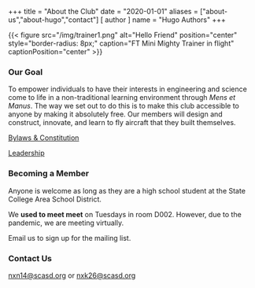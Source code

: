 +++
title = "About the Club"
date = "2020-01-01"
aliases = ["about-us","about-hugo","contact"]
[ author ]
  name = "Hugo Authors"
+++

{{< figure src="/img/trainer1.png" alt="Hello Friend" position="center" style="border-radius: 8px;" caption="FT Mini Mighty Trainer in flight" captionPosition="center" >}}

### Our Goal
To empower individuals to have their interests in engineering and science come to life in a non-traditional learning environment through *Mens et Manus*. The way we set out to do this is to make this club accessible to anyone by making it absolutely free. Our members will design and construct, innovate, and learn to fly aircraft that they built themselves.

[Bylaws & Constitution](/bylaws/)

[Leadership](/leadership/)

### Becoming a Member

Anyone is welcome as long as they are a high school student at the State College Area School District.

We **used to meet meet** on Tuesdays in room D002. However, due to the pandemic, we are meeting virtually.

Email us to sign up for the mailing list.

### Contact Us
nxn14@scasd.org or nxk26@scasd.org
